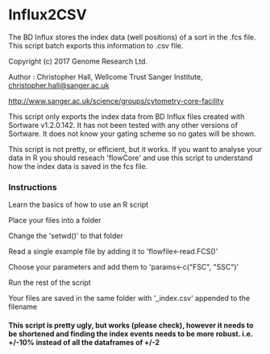 # Influx2CSV
The BD Influx stores the index data (well positions) of a sort in the .fcs file.  This script batch exports this information to .csv file.

Copyright (c) 2017 Genome Research Ltd.

Author : Christopher Hall, Wellcome Trust Sanger Institute, christopher.hall@sanger.ac.uk

http://www.sanger.ac.uk/science/groups/cytometry-core-facility

This script only exports the index data from BD Influx files created with Sortware v1.2.0.142.  It has not been tested with any other versions of Sortware.  It does not know your gating scheme so no gates will be shown.  

This script is not pretty, or efficient, but it works.  If you want to analyse your data in R you should reseach 'flowCore' and use this script to understand how the index data is saved in the fcs file.

### Instructions
Learn the basics of how to use an R script

Place your files into a folder

Change the 'setwd()' to that folder

Read a single example file by adding it to 'flowfile<-read.FCS()'

Choose your parameters and add them to 'params<-c("FSC", "SSC")'

Run the rest of the script

Your files are saved in the same folder with '_index.csv' appended to the filename

#### This script is pretty ugly, but works (please check), however it needs to be shortened and finding the index events needs to be more robust.  i.e. +/-10% instead of all the dataframes of +/-2
